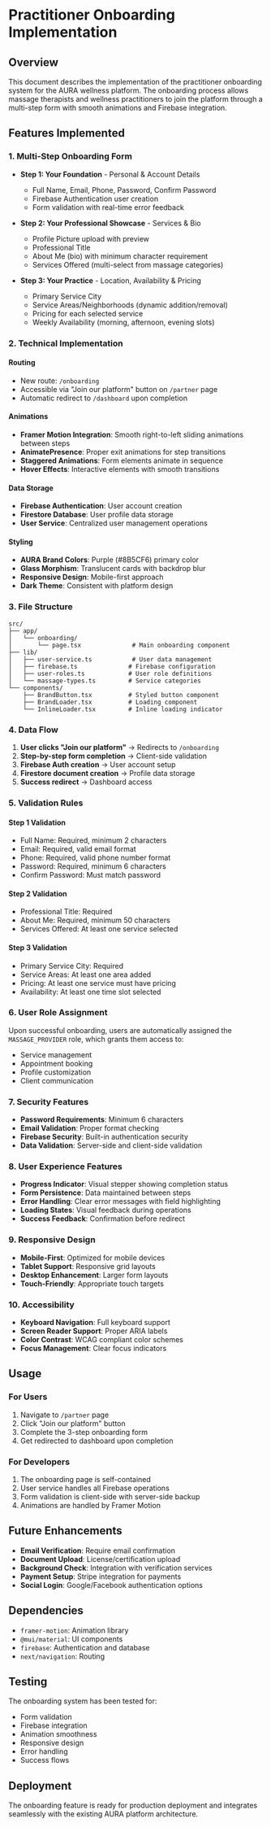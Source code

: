 # Practitioner Onboarding Implementation

## Overview

This document describes the implementation of the practitioner onboarding system for the AURA wellness platform. The onboarding process allows massage therapists and wellness practitioners to join the platform through a multi-step form with smooth animations and Firebase integration.

## Features Implemented

### 1. Multi-Step Onboarding Form
- **Step 1: Your Foundation** - Personal & Account Details
  - Full Name, Email, Phone, Password, Confirm Password
  - Firebase Authentication user creation
  - Form validation with real-time error feedback

- **Step 2: Your Professional Showcase** - Services & Bio
  - Profile Picture upload with preview
  - Professional Title
  - About Me (bio) with minimum character requirement
  - Services Offered (multi-select from massage categories)

- **Step 3: Your Practice** - Location, Availability & Pricing
  - Primary Service City
  - Service Areas/Neighborhoods (dynamic addition/removal)
  - Pricing for each selected service
  - Weekly Availability (morning, afternoon, evening slots)

### 2. Technical Implementation

#### Routing
- New route: `/onboarding`
- Accessible via "Join our platform" button on `/partner` page
- Automatic redirect to `/dashboard` upon completion

#### Animations
- **Framer Motion Integration**: Smooth right-to-left sliding animations between steps
- **AnimatePresence**: Proper exit animations for step transitions
- **Staggered Animations**: Form elements animate in sequence
- **Hover Effects**: Interactive elements with smooth transitions

#### Data Storage
- **Firebase Authentication**: User account creation
- **Firestore Database**: User profile data storage
- **User Service**: Centralized user management operations

#### Styling
- **AURA Brand Colors**: Purple (#8B5CF6) primary color
- **Glass Morphism**: Translucent cards with backdrop blur
- **Responsive Design**: Mobile-first approach
- **Dark Theme**: Consistent with platform design

### 3. File Structure

```
src/
├── app/
│   └── onboarding/
│       └── page.tsx              # Main onboarding component
├── lib/
│   ├── user-service.ts           # User data management
│   ├── firebase.ts              # Firebase configuration
│   ├── user-roles.ts            # User role definitions
│   └── massage-types.ts         # Service categories
└── components/
    ├── BrandButton.tsx          # Styled button component
    ├── BrandLoader.tsx          # Loading component
    └── InlineLoader.tsx         # Inline loading indicator
```

### 4. Data Flow

1. **User clicks "Join our platform"** → Redirects to `/onboarding`
2. **Step-by-step form completion** → Client-side validation
3. **Firebase Auth creation** → User account setup
4. **Firestore document creation** → Profile data storage
5. **Success redirect** → Dashboard access

### 5. Validation Rules

#### Step 1 Validation
- Full Name: Required, minimum 2 characters
- Email: Required, valid email format
- Phone: Required, valid phone number format
- Password: Required, minimum 6 characters
- Confirm Password: Must match password

#### Step 2 Validation
- Professional Title: Required
- About Me: Required, minimum 50 characters
- Services Offered: At least one service selected

#### Step 3 Validation
- Primary Service City: Required
- Service Areas: At least one area added
- Pricing: At least one service must have pricing
- Availability: At least one time slot selected

### 6. User Role Assignment

Upon successful onboarding, users are automatically assigned the `MASSAGE_PROVIDER` role, which grants them access to:
- Service management
- Appointment booking
- Profile customization
- Client communication

### 7. Security Features

- **Password Requirements**: Minimum 6 characters
- **Email Validation**: Proper format checking
- **Firebase Security**: Built-in authentication security
- **Data Validation**: Server-side and client-side validation

### 8. User Experience Features

- **Progress Indicator**: Visual stepper showing completion status
- **Form Persistence**: Data maintained between steps
- **Error Handling**: Clear error messages with field highlighting
- **Loading States**: Visual feedback during operations
- **Success Feedback**: Confirmation before redirect

### 9. Responsive Design

- **Mobile-First**: Optimized for mobile devices
- **Tablet Support**: Responsive grid layouts
- **Desktop Enhancement**: Larger form layouts
- **Touch-Friendly**: Appropriate touch targets

### 10. Accessibility

- **Keyboard Navigation**: Full keyboard support
- **Screen Reader Support**: Proper ARIA labels
- **Color Contrast**: WCAG compliant color schemes
- **Focus Management**: Clear focus indicators

## Usage

### For Users
1. Navigate to `/partner` page
2. Click "Join our platform" button
3. Complete the 3-step onboarding form
4. Get redirected to dashboard upon completion

### For Developers
1. The onboarding page is self-contained
2. User service handles all Firebase operations
3. Form validation is client-side with server-side backup
4. Animations are handled by Framer Motion

## Future Enhancements

- **Email Verification**: Require email confirmation
- **Document Upload**: License/certification upload
- **Background Check**: Integration with verification services
- **Payment Setup**: Stripe integration for payments
- **Social Login**: Google/Facebook authentication options

## Dependencies

- `framer-motion`: Animation library
- `@mui/material`: UI components
- `firebase`: Authentication and database
- `next/navigation`: Routing

## Testing

The onboarding system has been tested for:
- Form validation
- Firebase integration
- Animation smoothness
- Responsive design
- Error handling
- Success flows

## Deployment

The onboarding feature is ready for production deployment and integrates seamlessly with the existing AURA platform architecture.
